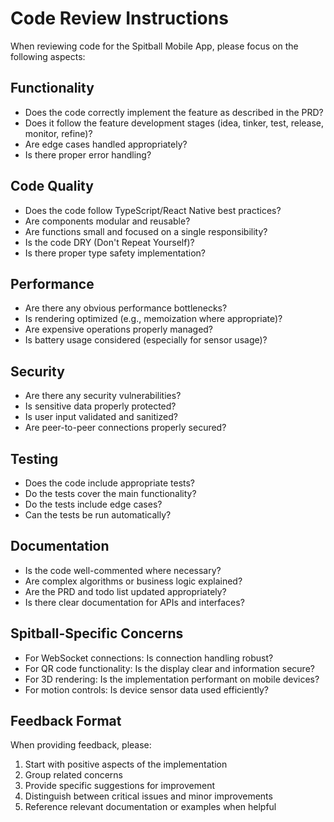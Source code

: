 # Code Review Instructions

When reviewing code for the Spitball Mobile App, please focus on the following aspects:

## Functionality

- Does the code correctly implement the feature as described in the PRD?
- Does it follow the feature development stages (idea, tinker, test, release, monitor, refine)?
- Are edge cases handled appropriately?
- Is there proper error handling?

## Code Quality

- Does the code follow TypeScript/React Native best practices?
- Are components modular and reusable?
- Are functions small and focused on a single responsibility?
- Is the code DRY (Don't Repeat Yourself)?
- Is there proper type safety implementation?

## Performance

- Are there any obvious performance bottlenecks?
- Is rendering optimized (e.g., memoization where appropriate)?
- Are expensive operations properly managed?
- Is battery usage considered (especially for sensor usage)?

## Security

- Are there any security vulnerabilities?
- Is sensitive data properly protected?
- Is user input validated and sanitized?
- Are peer-to-peer connections properly secured?

## Testing

- Does the code include appropriate tests?
- Do the tests cover the main functionality?
- Do the tests include edge cases?
- Can the tests be run automatically?

## Documentation

- Is the code well-commented where necessary?
- Are complex algorithms or business logic explained?
- Are the PRD and todo list updated appropriately?
- Is there clear documentation for APIs and interfaces?

## Spitball-Specific Concerns

- For WebSocket connections: Is connection handling robust?
- For QR code functionality: Is the display clear and information secure?
- For 3D rendering: Is the implementation performant on mobile devices?
- For motion controls: Is device sensor data used efficiently?

## Feedback Format

When providing feedback, please:
1. Start with positive aspects of the implementation
2. Group related concerns
3. Provide specific suggestions for improvement
4. Distinguish between critical issues and minor improvements
5. Reference relevant documentation or examples when helpful